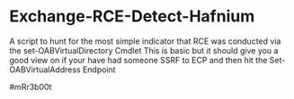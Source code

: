 # Exchange-RCE-Detect-Hafnium

A script to hunt for the most simple indicator that RCE was conducted via the set-OABVirtualDirectory Cmdlet
This is basic but it should give you a good view on if your have had someone SSRF to ECP and then hit the Set-OABVirtualAddress Endpoint

#mRr3b00t
